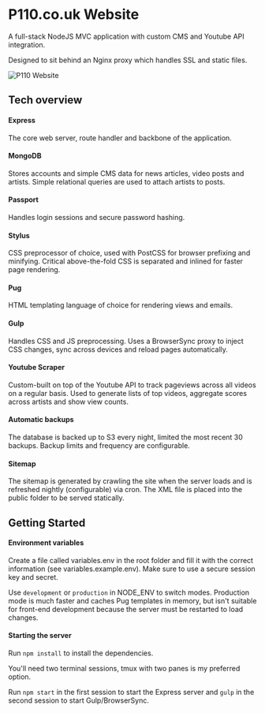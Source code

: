 # P110.co.uk Website
A full-stack NodeJS MVC application with custom CMS and Youtube API integration. 

Designed to sit behind an Nginx proxy which handles SSL and static files.

![P110 Website](https://s3.eu-west-2.amazonaws.com/p110/p110-media-website.jpg)

## Tech overview

#### Express
The core web server, route handler and backbone of the application.

#### MongoDB
Stores accounts and simple CMS data for news articles, video posts and artists. Simple relational queries are used to attach artists to posts.

#### Passport
Handles login sessions and secure password hashing.

#### Stylus
CSS preprocessor of choice, used with PostCSS for browser prefixing and minifying. Critical above-the-fold CSS is separated and inlined for faster page rendering.

#### Pug
HTML templating language of choice for rendering views and emails.

#### Gulp
Handles CSS and JS preprocessing. Uses a BrowserSync proxy to inject CSS changes, sync across devices and reload pages automatically.

#### Youtube Scraper
Custom-built on top of the Youtube API to track pageviews across all videos on a regular basis. Used to generate lists of top videos, aggregate scores across artists and show view counts.

#### Automatic backups
The database is backed up to S3 every night, limited the most recent 30 backups. Backup limits and frequency are configurable.

#### Sitemap
The sitemap is generated by crawling the site when the server loads and is refreshed nightly (configurable) via cron. The XML file is placed into the public folder to be served statically.


## Getting Started

#### Environment variables
Create a file called variables.env in the root folder and fill it with the correct information (see variables.example.env). Make sure to use a secure session key and secret.

Use `development` or `production` in NODE_ENV to switch modes. Production mode is much faster and caches Pug templates in memory, but isn't suitable for front-end development because the server must be restarted to load changes.

#### Starting the server
Run `npm install` to install the dependencies.

You'll need two terminal sessions, tmux with two panes is my preferred option.

Run `npm start` in the first session to start the Express server and `gulp` in the second session to start Gulp/BrowserSync.